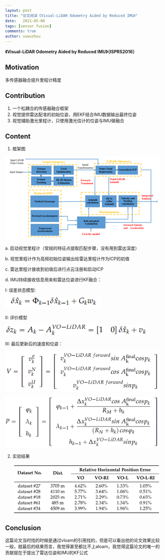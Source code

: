 ```yaml
---
layout: post
title: "论文阅读《Visual-LiDAR Odometry Aided by Reduced IMU》"
date:   2021-05-08
tags: [sensor fusion]
comments: true
author: xuwuzhou
---
```




<!-- more -->

**《Visual-LiDAR Odometry Aided by Reduced IMU》（ISPRS2016）**

## Motivation

   多传感器融合提升里程计精度

## Contribution

1. 一个松耦合的传感器融合框架
2. 视觉提供雷达配准的初始位姿，用EKF结合IMU数据输出最终位姿
3. 视觉辅助激光里程计，只使用激光估计的位姿与IMU做融合


## Content 

1. 框架图

![论文21图片1](../images/论文21图片1.png)

   a. 启动视觉里程计（常规的特征点提取匹配步骤，没有用到雷达深度）
   
   b. 视觉里程计作为高频初始位姿输出给雷达里程计作为ICP的初值
   
   c. 雷达里程计接收到初值后进行点云注册和启动ICP
   
   d. IMU持续接收信息用来和雷达位姿进行KF融合：
   
   I: 误差状态模型:
   
   ![论文21图片2](../images/论文21图片2.png)
   
   II: 评价模型
   
   ![论文21图片3](../images/论文21图片3.png)
   
   III: 最后更新后的速度和位姿：
   
   ![论文21图片4](../images/论文21图片4.png)
   
   ![论文21图片5](../images/论文21图片5.png)
   
2. 实验结果

   ![论文21图片6](../images/论文21图片6.png)
   
## Conclusion

   这篇论文当时找的时候是通过vloam的引用找的，但是可以看出他的论文效果比较一般，就最后的结果而言，我觉得甚至都比不上aloam，我觉得这篇论文的唯一的贡献就在于提出了雷达位姿和IMU的KF公式
   